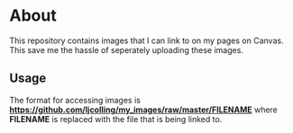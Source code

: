 # About

This repository contains images that I can link to on my pages on Canvas. This save me the hassle of seperately uploading these images.

## Usage

The format for accessing images is **https://github.com/ljcolling/my_images/raw/master/FILENAME** where **FILENAME** is replaced with the file that is being linked to.
